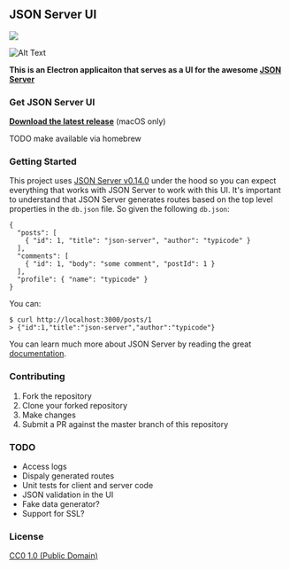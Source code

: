 ## JSON Server UI
<img align="center" src="https://circleci.com/gh/mackness/JSON-Server-UI.svg?style=shield" />

![Alt Text](https://i.imgur.com/xQb9kSW.gif)

**This is an Electron applicaiton that serves as a UI for the awesome [JSON Server](https://github.com/typicode/json-server)**

### Get JSON Server UI
**[Download the latest release](https://github.com/mackness/JSON-Server-UI/releases/download/1.0.0-beta.0/Json.Server.UI.app.zip)** (macOS only)

TODO make available via homebrew

### Getting Started
This project uses [JSON Server v0.14.0](https://github.com/typicode/json-server) under the hood so you can expect everything that works with JSON Server to work with this UI. It's important to understand that JSON Server generates routes based on the top level properties in the `db.json` file. So given the following `db.json`:
```
{
  "posts": [
    { "id": 1, "title": "json-server", "author": "typicode" }
  ],
  "comments": [
    { "id": 1, "body": "some comment", "postId": 1 }
  ],
  "profile": { "name": "typicode" }
}
```
You can:
```
$ curl http://localhost:3000/posts/1
> {"id":1,"title":"json-server","author":"typicode"}
```

You can learn much more about JSON Server by reading the great [documentation](https://github.com/typicode/json-server#getting-started).

### Contributing
1) Fork the repository 
2) Clone your forked repository
3) Make changes
4) Submit a PR against the master branch of this repository

### TODO
* Access logs
* Dispaly generated routes
* Unit tests for client and server code
* JSON validation in the UI
* Fake data generator?
* Support for SSL?

### License

[CC0 1.0 (Public Domain)](LICENSE.md)
